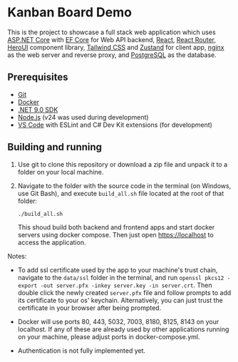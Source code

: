 # Kanban Board Demo

This is the project to showcase a full stack web application which uses [ASP.NET Core](https://learn.microsoft.com/en-us/aspnet/core/overview?view=aspnetcore-9.0) with [EF Core](https://learn.microsoft.com/en-us/ef/core/) for Web API backend, [React](https://react.dev), [React Router](https://reactrouter.com), [HeroUI](https://www.heroui.com) component library, [Tailwind CSS](https://tailwindcss.com) and [Zustand](https://github.com/pmndrs/zustand) for client app, [nginx](https://nginx.org) as the web server and reverse proxy, and [PostgreSQL](https://www.postgresql.org) as the database.

## Prerequisites

- [Git](https://git-scm.com)
- [Docker](https://www.docker.com/products/docker-desktop/)
- [.NET 9.0 SDK](https://dotnet.microsoft.com/en-us/download/dotnet)
- [Node.js](https://nodejs.org/en/download) (v24 was used during development)
- [VS Code](https://code.visualstudio.com) with ESLint and C# Dev Kit extensions (for development)

## Building and running

1) Use git to clone this repository or download a zip file and unpack it to a folder on your local machine.
2) Navigate to the folder with the source code in the terminal (on Windows, use Git Bash), and execute ``build_all.sh`` file located at the root of that folder:

    ```sh
    ./build_all.sh
    ```

    This shoud build both backend and frontend apps and start docker servers using docker compose. Then just open [https://localhost](https://localhost) to access the application.

Notes:

- To add ssl certificate used by the app to your machine's trust chain, navigate to the ``data/ssl`` folder in the terminal, and run ``openssl pkcs12 -export -out server.pfx -inkey server.key -in server.crt``. Then double click the newly created ``server.pfx`` file and follow prompts to add its certificate to your os' keychain. Alternatively, you can just trust the certificate in your browser after being prompted.

- Docker will use ports 80, 443, 5032, 7003, 8180, 8125, 8143 on your localhost. If any of these are already used by other applications running on your machine, please adjust ports in docker-compose.yml.

- Authentication is not fully implemented yet.
